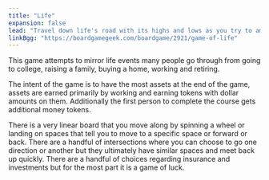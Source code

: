 ```yaml
---
title: "Life"
expansion: false
lead: "Travel down life's road with its highs and lows as you try to amass a fortune."
linkBgg: "https://boardgamegeek.com/boardgame/2921/game-of-life"
---
```


This game attempts to mirror life events many people go through from going to college, raising a family, buying a home, working and retiring.

The intent of the game is to have the most assets at the end of the game, assets are earned primarily by working and earning tokens with dollar amounts on them. Additionally the first person to complete the course gets additional money tokens.

There is a very linear board that you move along by spinning a wheel or landing on spaces that tell you to move to a specific space or forward or back. There are a handful of intersections where you can choose to go one direction or another but they ultimately have similar spaces and meet back up quickly. There are a handful of choices regarding insurance and investments but for the most part it is a game of luck.
